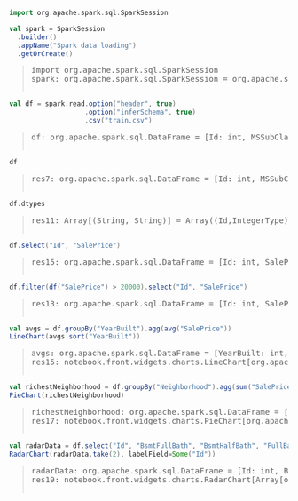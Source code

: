 ```scala
import org.apache.spark.sql.SparkSession

val spark = SparkSession
  .builder()
  .appName("Spark data loading")
  .getOrCreate()
```


><pre>
> import org.apache.spark.sql.SparkSession
> spark: org.apache.spark.sql.SparkSession = org.apache.spark.sql.SparkSession@7079b1af





```scala
val df = spark.read.option("header", true)
                   .option("inferSchema", true)
                   .csv("train.csv")
```


><pre>
> df: org.apache.spark.sql.DataFrame = [Id: int, MSSubClass: int ... 79 more fields]





```scala
df
```


><pre>
> res7: org.apache.spark.sql.DataFrame = [Id: int, MSSubClass: int ... 79 more fields]





```scala
df.dtypes
```


><pre>
> res11: Array[(String, String)] = Array((Id,IntegerType), (MSSubClass,IntegerType), (MSZoning,StringType), (LotFrontage,StringType), (LotArea,IntegerType), (Street,StringType), (Alley,StringType), (LotShape,StringType), (LandContour,StringType), (Utilities,StringType), (LotConfig,StringType), (LandSlope,StringType), (Neighborhood,StringType), (Condition1,StringType), (Condition2,StringType), (BldgType,StringType), (HouseStyle,StringType), (OverallQual,IntegerType), (OverallCond,IntegerType), (YearBuilt,IntegerType), (YearRemodAdd,IntegerType), (RoofStyle,StringType), (RoofMatl,StringType), (Exterior1st,StringType), (Exterior2nd,StringType), (MasVnrType,StringType), (MasVnrArea,StringType), (ExterQual,StringType), (ExterCond,StringType), (Foundation,StringType), (BsmtQual,StringType), (Bs...





```scala
df.select("Id", "SalePrice")
```


><pre>
> res15: org.apache.spark.sql.DataFrame = [Id: int, SalePrice: int]





```scala
df.filter(df("SalePrice") > 20000).select("Id", "SalePrice")
```


><pre>
> res13: org.apache.spark.sql.DataFrame = [Id: int, SalePrice: int]





```scala
val avgs = df.groupBy("YearBuilt").agg(avg("SalePrice"))
LineChart(avgs.sort("YearBuilt"))
```


><pre>
> avgs: org.apache.spark.sql.DataFrame = [YearBuilt: int, avg(SalePrice): double]
> res15: notebook.front.widgets.charts.LineChart[org.apache.spark.sql.Dataset[org.apache.spark.sql.Row]] = <LineChart widget>





```scala
val richestNeighborhood = df.groupBy("Neighborhood").agg(sum("SalePrice"))
PieChart(richestNeighborhood)
```


><pre>
> richestNeighborhood: org.apache.spark.sql.DataFrame = [Neighborhood: string, sum(SalePrice): bigint]
> res17: notebook.front.widgets.charts.PieChart[org.apache.spark.sql.DataFrame] = <PieChart widget>





```scala
val radarData = df.select("Id", "BsmtFullBath", "BsmtHalfBath", "FullBath", "HalfBath")
RadarChart(radarData.take(2), labelField=Some("Id"))
```


><pre>
> radarData: org.apache.spark.sql.DataFrame = [Id: int, BsmtFullBath: int ... 3 more fields]
> res19: notebook.front.widgets.charts.RadarChart[Array[org.apache.spark.sql.Row]] = <RadarChart widget>
